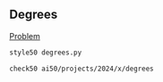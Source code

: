 ## Degrees

[Problem](https://cs50.harvard.edu/ai/2024/projects/0/degrees/)

```sh
style50 degrees.py
```

```sh
check50 ai50/projects/2024/x/degrees
```


